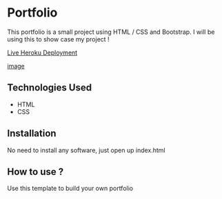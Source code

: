 # Portfolio

This portfolio is a small project using HTML / CSS and Bootstrap. I will be using this to show case my project !

[Live Heroku Deployment](https://portfolios.singho0811.repl.co/)

[image](https://user-images.githubusercontent.com/100500216/161401224-927f56e8-d46d-4a69-a9f8-fb423e273598.png)

## Technologies Used

* HTML
* CSS

## Installation

No need to install any software, just open up index.html

## How to use ?

Use this template to build your own portfolio
